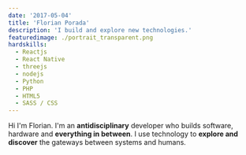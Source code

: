 ```yaml
---
date: '2017-05-04'
title: 'Florian Porada'
description: 'I build and explore new technologies.'
featuredimage: ./portrait_transparent.png
hardskills:
  - Reactjs
  - React Native
  - threejs
  - nodejs
  - Python
  - PHP
  - HTML5
  - SASS / CSS
---
```


Hi I'm Florian. I'm an **antidisciplinary** developer who builds software, hardware and **everything in between**. I use technology to **explore and discover** the gateways between systems and humans.
